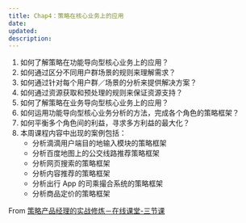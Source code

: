 ```yaml
---
title: Chap4：策略在核心业务上的应用
date: 
updated: 
description: 
---
```




1. 如何了解策略在功能导向型核心业务上的应用？ 
2. 如何通过区分不同用户群场景的规则来理解需求？ 
3. 如何通过针对每个用户群／场景的分析来提供解决方案？ 
4. 如何通过资源获取和预处理的规则来保证资源支持？ 
5. 如何了解策略在业务导向型核心业务上的应用？ 
6. 如何运用功能导向型核心业务分析的方法，完成各个角色的策略框架？ 
7. 如何平衡多个角色间的利益，寻求多方利益的最大化？ 
8. 本周课程内容中出现的案例包括： 
	* 分析滴滴用户端目的地输入模块的策略框架 
	* 分析百度地图上的公交线路推荐策略框架 
	* 分析网页搜索的策略框架 
	* 分析内容推荐的策略框架 
	* 分析出行 App 的司乘撮合系统的策略框架
	* 分析商品定价的策略框架

From [策略产品经理的实战修炼－在线课堂-三节课](https://class.sanjieke.cn/course/3610846.html)


